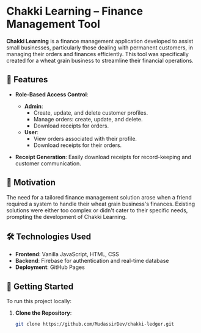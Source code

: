 # Chakki Learning – Finance Management Tool

**Chakki Learning** is a finance management application developed to assist small businesses, particularly those dealing with permanent customers, in managing their orders and finances efficiently. This tool was specifically created for a wheat grain business to streamline their financial operations.

## 🌟 Features

- **Role-Based Access Control**:
  - **Admin**:
    - Create, update, and delete customer profiles.
    - Manage orders: create, update, and delete.
    - Download receipts for orders.
  - **User**:
    - View orders associated with their profile.
    - Download receipts for their orders.

- **Receipt Generation**: Easily download receipts for record-keeping and customer communication.

## 🎯 Motivation

The need for a tailored finance management solution arose when a friend required a system to handle their wheat grain business's finances. Existing solutions were either too complex or didn't cater to their specific needs, prompting the development of Chakki Learning.

## 🛠️ Technologies Used

- **Frontend**: Vanilla JavaScript, HTML, CSS
- **Backend**: Firebase for authentication and real-time database
- **Deployment**: GitHub Pages

## 🚀 Getting Started

To run this project locally:

1. **Clone the Repository**:
   ```bash
   git clone https://github.com/MudassirDev/chakki-ledger.git
